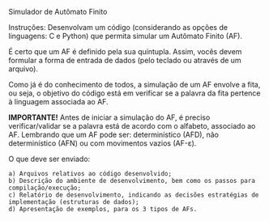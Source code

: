 Simulador de Autômato Finito

Instruções:
	Desenvolvam um código (considerando as opções de linguagens: C e Python) que permita simular um Autômato Finito (AF).
  
  É certo que um AF é definido pela sua quíntupla. Assim, vocês devem formular a forma de entrada de dados (pelo teclado ou através de um arquivo).
  
  Como já é do conhecimento de todos, a simulação de um AF envolve a fita, ou seja, o objetivo do código está em verificar se a palavra da fita pertence à linguagem associada ao AF.
  
  <b>IMPORTANTE!</b> Antes de iniciar a simulação do AF, é preciso verificar/validar se a palavra está de acordo com o alfabeto, associado ao AF.
  Lembrando que um AF pode ser: determinístico (AFD), não determinístico (AFN) ou com movimentos vazios (AF-ε).
  
  O que deve ser enviado:

    a) Arquivos relativos ao código desenvolvido;
    b) Descrição do ambiente de desenvolvimento, bem como os passos para compilação/execução;
    c) Relatório de desenvolvimento, indicando as decisões estratégias de implementação (estruturas de dados);
    d) Apresentação de exemplos, para os 3 tipos de AFs.

